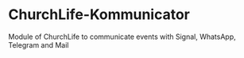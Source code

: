# ChurchLife-Kommunicator
Module of ChurchLife to communicate events with Signal, WhatsApp, Telegram and Mail
